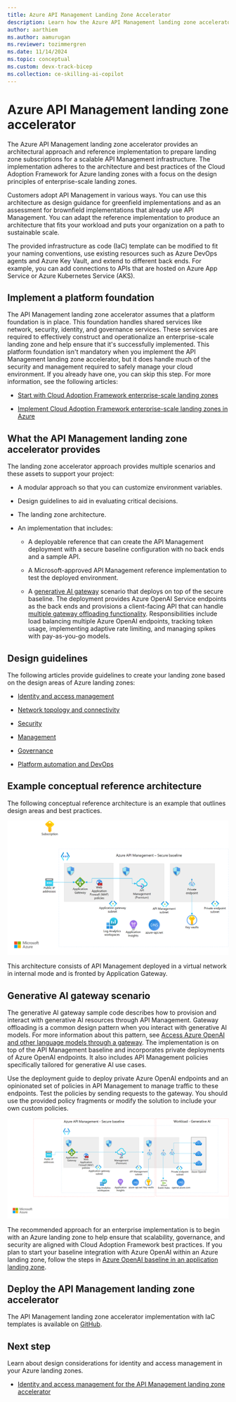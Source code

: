 ```yaml
---
title: Azure API Management Landing Zone Accelerator
description: Learn how the Azure API Management landing zone accelerator, which is an open-source collection of Bicep templates, can help you deploy an environment capable of hosting API Management. 
author: aarthiem
ms.author: aamurugan
ms.reviewer: tozimmergren
ms.date: 11/14/2024
ms.topic: conceptual
ms.custom: devx-track-bicep
ms.collection: ce-skilling-ai-copilot
---
```


# Azure API Management landing zone accelerator

The Azure API Management landing zone accelerator provides an architectural approach and reference implementation to prepare landing zone subscriptions for a scalable API Management infrastructure. The implementation adheres to the architecture and best practices of the Cloud Adoption Framework for Azure landing zones with a focus on the design principles of enterprise-scale landing zones.

Customers adopt API Management in various ways. You can use this architecture as design guidance for greenfield implementations and as an assessment for brownfield implementations that already use API Management. You can adapt the reference implementation to produce an architecture that fits your workload and puts your organization on a path to sustainable scale.

The provided infrastructure as code (IaC) template can be modified to fit your naming conventions, use existing resources such as Azure DevOps agents and Azure Key Vault, and extend to different back ends. For example, you can add connections to APIs that are hosted on Azure App Service or Azure Kubernetes Service (AKS).

## Implement a platform foundation

The API Management landing zone accelerator assumes that a platform foundation is in place. This foundation handles shared services like network, security, identity, and governance services. These services are required to effectively construct and operationalize an enterprise-scale landing zone and help ensure that it's successfully implemented. This platform foundation isn't mandatory when you implement the API Management landing zone accelerator, but it does handle much of the security and management required to safely manage your cloud environment. If you already have one, you can skip this step. For more information, see the following articles:

- [Start with Cloud Adoption Framework enterprise-scale landing zones](../../../ready/enterprise-scale/index.md)

- [Implement Cloud Adoption Framework enterprise-scale landing zones in Azure](../../../ready/enterprise-scale/implementation.md)

## What the API Management landing zone accelerator provides

The landing zone accelerator approach provides multiple scenarios and these assets to support your project:

- A modular approach so that you can customize environment variables.

- Design guidelines to aid in evaluating critical decisions.

- The landing zone architecture.

- An implementation that includes:

  - A deployable reference that can create the API Management deployment with a secure baseline configuration with no back ends and a sample API.
  
  - A Microsoft-approved API Management reference implementation to test the deployed environment.
  
  - A [generative AI gateway](/azure/architecture/ai-ml/guide/azure-openai-gateway-guide) scenario that deploys on top of the secure baseline. The deployment provides Azure OpenAI Service endpoints as the back ends and provisions a client-facing API that can handle [multiple gateway offloading functionality](https://github.com/Azure/apim-landing-zone-accelerator/blob/main/scenarios/workload-genai/README.md#scenarios-handled-by-this-accelerator). Responsibilities include load balancing multiple Azure OpenAI endpoints, tracking token usage, implementing adaptive rate limiting, and managing spikes with pay-as-you-go models.

## Design guidelines

The following articles provide guidelines to create your landing zone based on the design areas of Azure landing zones:

- [Identity and access management](./identity-and-access-management.md)

- [Network topology and connectivity](./network-topology-and-connectivity.md)

- [Security](./security.md)

- [Management](./management.md)

- [Governance](./governance.md)

- [Platform automation and DevOps](./platform-automation-and-devops.md)

## Example conceptual reference architecture

The following conceptual reference architecture is an example that outlines design areas and best practices.

[![Diagram that shows the API Management landing zone accelerator architecture.](./media/landing-zone-accelerator/api-management-secure-baseline.png)](./media/landing-zone-accelerator/api-management-secure-baseline.png#lightbox)

This architecture consists of API Management deployed in a virtual network in internal mode and is fronted by Application Gateway.

## Generative AI gateway scenario

The generative AI gateway sample code describes how to provision and interact with generative AI resources through API Management. Gateway offloading is a common design pattern when you interact with generative AI models. For more information about this pattern, see [Access Azure OpenAI and other language models through a gateway](/azure/architecture/ai-ml/guide/azure-openai-gateway-guide). The implementation is on top of the API Management baseline and incorporates private deployments of Azure OpenAI endpoints. It also includes API Management policies specifically tailored for generative AI use cases.

Use the deployment guide to deploy private Azure OpenAI endpoints and an opinionated set of policies in API Management to manage traffic to these endpoints. Test the policies by sending requests to the gateway. You should use the provided policy fragments or modify the solution to include your own custom policies.

[![Diagram that shows generative AI resources governance through API Management.](./media/landing-zone-accelerator/api-management-workload-ai.png)](./media/landing-zone-accelerator/api-management-workload-ai.png#lightbox)

The recommended approach for an enterprise implementation is to begin with an Azure landing zone to help ensure that scalability, governance, and security are aligned with Cloud Adoption Framework best practices. If you plan to start your baseline integration with Azure OpenAI within an Azure landing zone, follow the steps in [Azure OpenAI baseline in an application landing zone](/azure/architecture/ai-ml/architecture/azure-openai-baseline-landing-zone).

## Deploy the API Management landing zone accelerator

The API Management landing zone accelerator implementation with IaC templates is available on [GitHub](https://github.com/Azure/apim-landing-zone-accelerator).

## Next step

Learn about design considerations for identity and access management in your Azure landing zones.

- [Identity and access management for the API Management landing zone accelerator](./identity-and-access-management.md)
